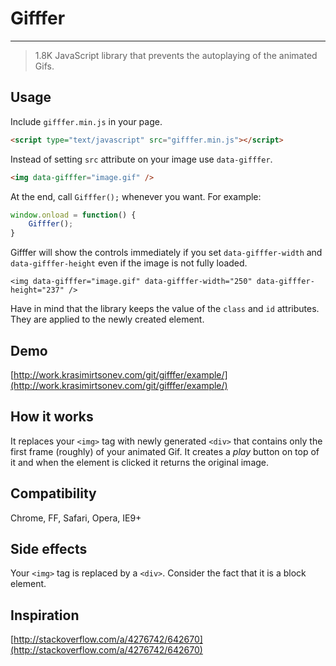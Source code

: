 # Gifffer

---

> 1.8K JavaScript library that prevents the autoplaying of the animated Gifs.

## Usage

Include `gifffer.min.js` in your page.

```html
<script type="text/javascript" src="gifffer.min.js"></script>
```

Instead of setting `src` attribute on your image use `data-gifffer`.

```html
<img data-gifffer="image.gif" />
```

At the end, call `Gifffer();` whenever you want. For example:

```js
window.onload = function() {
    Gifffer();
}
```

Gifffer will show the controls immediately if you set `data-gifffer-width` and `data-gifffer-height` even if the image is not fully loaded.

	<img data-gifffer="image.gif" data-gifffer-width="250" data-gifffer-height="237" />

Have in mind that the library keeps the value of the `class` and `id` attributes. They are applied to the newly created element.

## Demo

[http://work.krasimirtsonev.com/git/gifffer/example/](http://work.krasimirtsonev.com/git/gifffer/example/)

## How it works

It replaces your `<img>` tag with newly generated `<div>` that contains only the first frame (roughly) of your animated Gif. It creates a *play* button on top of it and when the element is clicked it returns the original image.

## Compatibility

Chrome, FF, Safari, Opera, IE9+

## Side effects

Your `<img>` tag is replaced by a `<div>`. Consider the fact that it is a block element.

## Inspiration

[http://stackoverflow.com/a/4276742/642670](http://stackoverflow.com/a/4276742/642670)